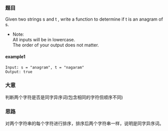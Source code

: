### 题目
Given two strings s and t , write a function to determine if t is an anagram of s.

* Note:<br>
All inputs will be in lowercase.<br>
The order of your output does not matter.

#### example1
```
Input: s = "anagram", t = "nagaram"
Output: true
```

### 大意
判断两个字符是否是同字异序词(包含相同的字符但顺序不同)

### 思路
对两个字符串的每个字符进行排序，排序后两个字符串一样，说明是同字异序词。

